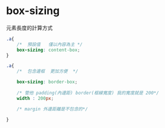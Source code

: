 # box-sizing

元素長度的計算方式


```css
.a{
    /*  預設值   僅以內容為主 */
    box-sizing: content-box;
}
```


```css
.a{
    /*  包含邊框  更加方便  */

    box-sizing: border-box;
    
    /* 管他 padding(內邊距) border(框線寬度) 我的寬度就是 200*/
    width : 200px;

    /* margin 外邊距離是不包含的*/

}
```